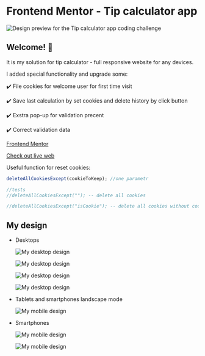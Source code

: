 # Frontend Mentor - Tip calculator app

![Design preview for the Tip calculator app coding challenge](./design/desktop-preview.jpg)

## Welcome! 👋

It is my solution for tip calculator - full responsive website for any devices.

I added special functionality and upgrade some:

✔️ File cookies for welcome user for first time visit

✔️ Save last calculation by set cookies and delete history by click button

✔️ Exstra pop-up for validation precent

✔️ Correct validation data

[Frontend Mentor](https://www.frontendmentor.io)

[Check out live web]()

Useful function for reset cookies:

```JavaScript
deleteAllCookiesExcept(cookieToKeep); //one parametr

//tests
//deleteAllCookiesExcept(""); -- delete all cookies

//deleteAllCookiesExcept("isCookie"); -- delete all cookies without cookie responsible for welcome popup
```

## My design

- Desktops

  ![My desktop design](layout-scr/desktop-design-01.png)

  ![My desktop design](layout-scr/desktop-design-02.png)

  ![My desktop design](layout-scr/desktop-design-03.png)

  ![My desktop design](layout-scr/desktop-design-04.png)

- Tablets and smartphones landscape mode

  ![My mobile design](/layout-scr/tablet-design.png)

- Smartphones

  ![My mobile design](/layout-scr/mobile-design-01.png)

  ![My mobile design](/layout-scr/mobile-design-02.png)
